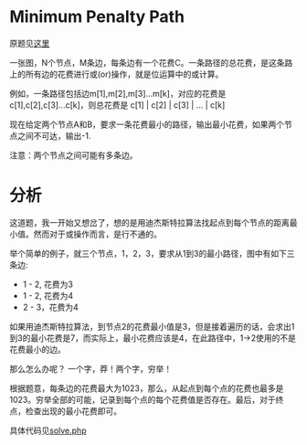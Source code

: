# Minimum Penalty Path
原题见[这里](https://www.hackerrank.com/challenges/beautiful-path/problem)

一张图，N个节点，M条边，每条边有一个花费C。一条路径的总花费，是这条路上的所有边的花费进行或(or)操作，就是位运算中的或计算。

例如，一条路径包括边m[1],m[2],m[3]...m[k]，对应的花费是c[1],c[2],c[3]...c[k]，则总花费是 c[1] | c[2] | c[3] | ... | c[k]

现在给定两个节点A和B，要求一条花费最小的路径，输出最小花费，如果两个节点之间不可达，输出-1.

注意：两个节点之间可能有多条边。

# 分析
这道题，我一开始又想岔了，想的是用迪杰斯特拉算法找起点到每个节点的距离最小值。然而对于或操作而言，是行不通的。

举个简单的例子，就三个节点，1，2，3，要求从1到3的最小路径，图中有如下三条边:
* 1 - 2, 花费为3
* 1 - 2, 花费为4
* 2 - 3，花费为4

如果用迪杰斯特拉算法，到节点2的花费最小值是3，但是接着遍历的话，会求出1到3的最小花费是7，而实际上，最小花费应该是4，在此路径中，1->2使用的不是花费最小的边。

那么怎么办呢？ 一个字，莽！两个字，穷举！

根据题意，每条边的花费最大为1023，那么，从起点到每个点的花费也最多是1023。穷举全部的可能，记录到每个点的每个花费值是否存在。最后，对于终点，检查出现的最小花费即可。

具体代码见[solve.php](./solve.php)